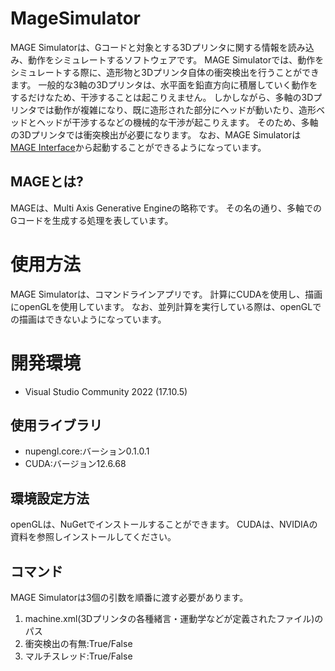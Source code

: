 # MageSimulator
MAGE Simulatorは、Gコードと対象とする3Dプリンタに関する情報を読み込み、動作をシミュレートするソフトウェアです。
MAGE Simulatorでは、動作をシミュレートする際に、造形物と3Dプリンタ自体の衝突検出を行うことができます。
一般的な3軸の3Dプリンタは、水平面を鉛直方向に積層していく動作をするだけなため、干渉することは起こりえません。
しかしながら、多軸の3Dプリンタでは動作が複雑になり、既に造形された部分にヘッドが動いたり、造形ベッドとヘッドが干渉するなどの機械的な干渉が起こりえます。
そのため、多軸の3Dプリンタでは衝突検出が必要になります。
なお、MAGE Simulatorは[MAGE Interface](https://github.com/gear2nd-droid/MageInterface)から起動することができるようになっています。

## MAGEとは?
MAGEは、Multi Axis Generative Engineの略称です。
その名の通り、多軸でのGコードを生成する処理を表しています。

# 使用方法
MAGE Simulatorは、コマンドラインアプリです。
計算にCUDAを使用し、描画にopenGLを使用しています。
なお、並列計算を実行している際は、openGLでの描画はできないようになっています。

# 開発環境
+ Visual Studio Community 2022 (17.10.5)

## 使用ライブラリ
+ nupengl.core:バーション0.1.0.1
+ CUDA:バージョン12.6.68

## 環境設定方法
openGLは、NuGetでインストールすることができます。
CUDAは、NVIDIAの資料を参照しインストールしてください。

## コマンド
MAGE Simulatorは3個の引数を順番に渡す必要があります。
1. machine.xml(3Dプリンタの各種緒言・運動学などが定義されたファイル)のパス
2. 衝突検出の有無:True/False
3. マルチスレッド:True/False
